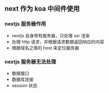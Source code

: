 ## next 作为 koa 中间件使用

### nextjs 服务器作用

-   nextjs 自身带有服务器，只处理 ssr 渲染
-   处理 http 请求，并根据请求数据返回响应的内容
-   根据域名之类的 host 来定位服务器

### nextjs 服务器无法处理

-   数据接口
-   数据库连接
-   session 状态
